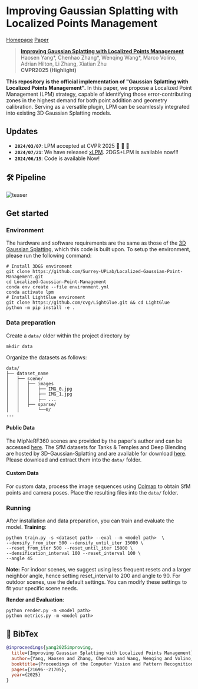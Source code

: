 # Improving Gaussian Splatting with Localized Points Management
[Homepage](https://surrey-uplab.github.io/research/LPM/) [Paper](https://arxiv.org/abs/2406.04251)
> [**Improving Gaussian Splatting with Localized Points Management**](https:///x-up-lab.github.io/research/LPM/)           
> Haosen Yang*, Chenhao Zhang*, Wenqing Wang*, Marco Volino, Adrian Hilton, Li Zhang, Xiatian Zhu  
> **CVPR2025 (Highlight)**


**This repository is the official implementation of "Gaussian Splatting with Localized Points Management".** In this paper, we propose a Localized Point Management (LPM) strategy, capable of identifying those error-contributing zones in the highest demand for both point addition and geometry calibration.  Serving as a versatile plugin, LPM can be seamlessly integrated into existing 3D Gaussian Splatting models.

## Updates
- **`2024/03/07`**: LPM accepted at CVPR 2025 🎉 🎉 🎉
- **`2024/07/21`**: We have released [xLPM](https://github.com/Surrey-UP-Lab/xLPM). 2DGS+LPM is available now!!!
- **`2024/06/15`**: Code is available Now!

## 🛠️ Pipeline

![teaser](assets/framework.png)

## Get started

### Environment

The hardware and software requirements are the same as those of the [3D Gaussian Splatting](https://github.com/graphdeco-inria/gaussian-splatting), which this code is built upon. To setup the environment, please run the following command:

```shell
# Install 3DGS enviroment
git clone https://github.com/Surrey-UPLab/Localized-Gaussian-Point-Management.git
cd Localized-Gaussian-Point-Management
conda env create --file environment.yml
conda activate lpm
# Install LightGlue enviroment
git clone https://github.com/cvg/LightGlue.git && cd LightGlue
python -m pip install -e .
```

### Data preparation

Create a ```data/``` older within the project directory by
```
mkdir data
```
Organize the datasets as follows:
```
data/
├── dataset_name
│   ├── scene/
│   │   ├── images
│   │   │   ├── IMG_0.jpg
│   │   │   ├── IMG_1.jpg
│   │   │   ├── ...
│   │   ├── sparse/
│   │       └──0/
...
```

#### Public Data
The MipNeRF360 scenes are provided by the paper's author and can be accessed [here](https://jonbarron.info/mipnerf360/). The SfM datasets for Tanks & Temples and Deep Blending are hosted by 3D-Gaussian-Splatting and are available for download [here](https://repo-sam.inria.fr/fungraph/3d-gaussian-splatting/datasets/input/tandt_db.zip). Please download and extract them into the `data/` folder.

#### Custom Data
For custom data, process the image sequences using [Colmap](https://colmap.github.io/) to obtain SfM points and camera poses. Place the resulting files into the `data/` folder.

### Running

After installation and data preparation, you can train  and evaluate the model.
**Training**:
```shell
python train.py -s <dataset path> --eval --m <model path>  \
--densify_from_iter 500 --densify_until_iter 15000 \
--reset_from_iter 500 --reset_until_iter 15000 \
--densification_interval 100 --reset_interval 100 \
--angle 45
```
**Note:** For indoor scenes, we suggest using less frequent resets and a larger neighbor angle, hence setting reset_interval to 200 and angle to 90. For outdoor scenes, use the default settings. You can modify these settings to fit your specific scene needs.

**Render and Evaluation**:
```shell
python render.py -m <model path>
python metrics.py -m <model path>
```

## 📜 BibTex
```bibtex
@inproceedings{yang2025improving,
  title={Improving Gaussian Splatting with Localized Points Management},
  author={Yang, Haosen and Zhang, Chenhao and Wang, Wenqing and Volino, Marco and Hilton, Adrian and Zhang, Li and Zhu, Xiatian},
  booktitle={Proceedings of the Computer Vision and Pattern Recognition Conference},
  pages={21696--21705},
  year={2025}
}

```
